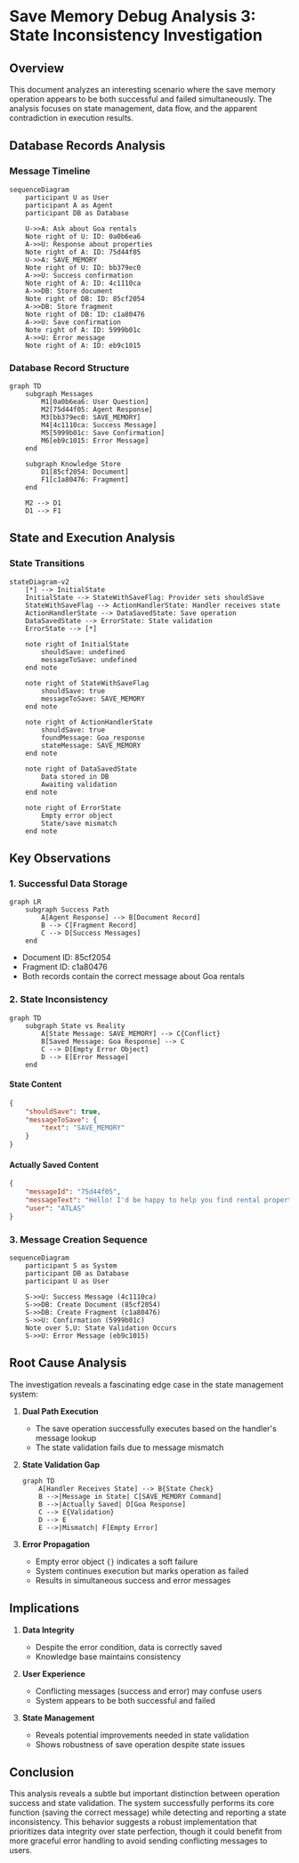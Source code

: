 # Save Memory Debug Analysis 3: State Inconsistency Investigation

## Overview
This document analyzes an interesting scenario where the save memory operation appears to be both successful and failed simultaneously. The analysis focuses on state management, data flow, and the apparent contradiction in execution results.

## Database Records Analysis

### Message Timeline
```mermaid
sequenceDiagram
    participant U as User
    participant A as Agent
    participant DB as Database

    U->>A: Ask about Goa rentals
    Note right of U: ID: 0a0b6ea6
    A->>U: Response about properties
    Note right of A: ID: 75d44f05
    U->>A: SAVE_MEMORY
    Note right of U: ID: bb379ec0
    A->>U: Success confirmation
    Note right of A: ID: 4c1110ca
    A->>DB: Store document
    Note right of DB: ID: 85cf2054
    A->>DB: Store fragment
    Note right of DB: ID: c1a80476
    A->>U: Save confirmation
    Note right of A: ID: 5999b01c
    A->>U: Error message
    Note right of A: ID: eb9c1015
```

### Database Record Structure
```mermaid
graph TD
    subgraph Messages
        M1[0a0b6ea6: User Question]
        M2[75d44f05: Agent Response]
        M3[bb379ec0: SAVE_MEMORY]
        M4[4c1110ca: Success Message]
        M5[5999b01c: Save Confirmation]
        M6[eb9c1015: Error Message]
    end

    subgraph Knowledge Store
        D1[85cf2054: Document]
        F1[c1a80476: Fragment]
    end

    M2 --> D1
    D1 --> F1
```

## State and Execution Analysis

### State Transitions
```mermaid
stateDiagram-v2
    [*] --> InitialState
    InitialState --> StateWithSaveFlag: Provider sets shouldSave
    StateWithSaveFlag --> ActionHandlerState: Handler receives state
    ActionHandlerState --> DataSavedState: Save operation
    DataSavedState --> ErrorState: State validation
    ErrorState --> [*]

    note right of InitialState
        shouldSave: undefined
        messageToSave: undefined
    end note

    note right of StateWithSaveFlag
        shouldSave: true
        messageToSave: SAVE_MEMORY
    end note

    note right of ActionHandlerState
        shouldSave: true
        foundMessage: Goa_response
        stateMessage: SAVE_MEMORY
    end note

    note right of DataSavedState
        Data stored in DB
        Awaiting validation
    end note

    note right of ErrorState
        Empty error object
        State/save mismatch
    end note
```

## Key Observations

### 1. Successful Data Storage
```mermaid
graph LR
    subgraph Success Path
        A[Agent Response] --> B[Document Record]
        B --> C[Fragment Record]
        C --> D[Success Messages]
    end
```

- Document ID: 85cf2054
- Fragment ID: c1a80476
- Both records contain the correct message about Goa rentals

### 2. State Inconsistency
```mermaid
graph TD
    subgraph State vs Reality
        A[State Message: SAVE_MEMORY] --> C{Conflict}
        B[Saved Message: Goa Response] --> C
        C --> D[Empty Error Object]
        D --> E[Error Message]
    end
```

#### State Content
```json
{
    "shouldSave": true,
    "messageToSave": {
        "text": "SAVE_MEMORY"
    }
}
```

#### Actually Saved Content
```json
{
    "messageId": "75d44f05",
    "messageText": "Hello! I'd be happy to help you find rental properties in Goa...",
    "user": "ATLAS"
}
```

### 3. Message Creation Sequence
```mermaid
sequenceDiagram
    participant S as System
    participant DB as Database
    participant U as User

    S->>U: Success Message (4c1110ca)
    S->>DB: Create Document (85cf2054)
    S->>DB: Create Fragment (c1a80476)
    S->>U: Confirmation (5999b01c)
    Note over S,U: State Validation Occurs
    S->>U: Error Message (eb9c1015)
```

## Root Cause Analysis

The investigation reveals a fascinating edge case in the state management system:

1. **Dual Path Execution**
   - The save operation successfully executes based on the handler's message lookup
   - The state validation fails due to message mismatch

2. **State Validation Gap**
   ```mermaid
   graph TD
       A[Handler Receives State] --> B{State Check}
       B -->|Message in State| C[SAVE_MEMORY Command]
       B -->|Actually Saved| D[Goa Response]
       C --> E{Validation}
       D --> E
       E -->|Mismatch| F[Empty Error]
   ```

3. **Error Propagation**
   - Empty error object `{}` indicates a soft failure
   - System continues execution but marks operation as failed
   - Results in simultaneous success and error messages

## Implications

1. **Data Integrity**
   - Despite the error condition, data is correctly saved
   - Knowledge base maintains consistency

2. **User Experience**
   - Conflicting messages (success and error) may confuse users
   - System appears to be both successful and failed

3. **State Management**
   - Reveals potential improvements needed in state validation
   - Shows robustness of save operation despite state issues

## Conclusion

This analysis reveals a subtle but important distinction between operation success and state validation. The system successfully performs its core function (saving the correct message) while detecting and reporting a state inconsistency. This behavior suggests a robust implementation that prioritizes data integrity over state perfection, though it could benefit from more graceful error handling to avoid sending conflicting messages to users.
